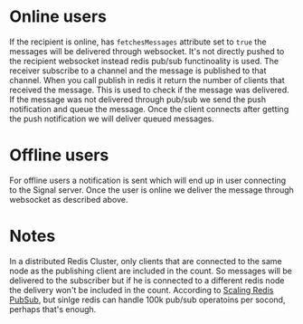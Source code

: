 # Online users
If the recipient is online, has `fetchesMessages` attribute set to `true` the messages will be delivered through websocket. It's not directly pushed to the recipient websocket instead redis pub/sub functinoality is used. The receiver subscribe to a channel and the message is published to that channel. When you call publish in redis it return the number of clients that received the message. This is used to check if the message was delivered. If the message was not delivered through pub/sub we send the push notification and queue the message. Once the client connects after getting the push notification we will deliver queued messages.
# Offline users
For offline users a notification is sent which will end up in user connecting to the Signal server. Once the user is online we deliver the message through websocket as described above.
# Notes
In a distributed Redis Cluster, only clients that are connected to the same node as the publishing client are included in the count. So messages will be delivered to the subscriber but if he is connected to a different redis node the delivery won't be included in the count. According to [Scaling Redis PubSub](https://redislabs.com/wp-content/uploads/2018/04/Redis-Day-TLV-2018-Scaling-Redis-PubSub.pdf), but sinlge redis can handle 100k pub/sub operatoins per socond, perhaps that's enough.
